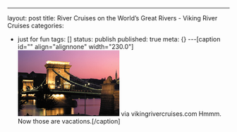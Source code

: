 ---
layout: post
title: River Cruises on the World’s Great Rivers - Viking River Cruises
categories:
- just for fun
tags: []
status: publish
published: true
meta: {}
---[caption id="" align="alignnone" width="230.0"]
![via vikingrivercruises.com Hmmm. Now those are vacations.](/squarespace_images/static_50d2902fe4b0959a0871a12c_50d29312e4b04687d9db341b_50d29312e4b04687d9db3427_1355977492018__img.jpg) via vikingrivercruises.com Hmmm. Now those are vacations.[/caption]
